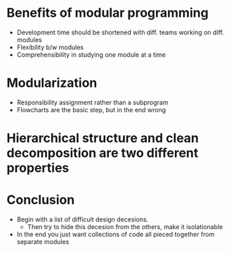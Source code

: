 # Benefits of modular programming
  - Development time should be shortened with diff. teams working on diff. modules
  - Flexibility b/w modules
  - Comprehensibility in studying one module at a time

# Modularization
  - Responsibility assignment rather than a subprogram
  - Flowcharts are the basic step, but in the end wrong

# Hierarchical structure and clean decomposition are two different properties

# Conclusion
  - Begin with a list of difficult design decesions.
    - Then try to hide this decesion from the others, make it isolationable
  - In the end you just want collections of code all pieced together from separate modules 
